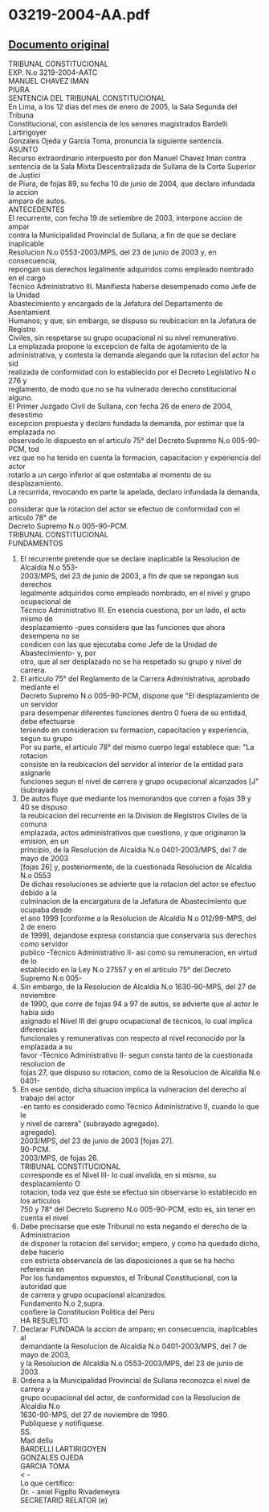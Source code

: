 
03219-2004-AA.pdf
=================
  
[Documento original](https://tc.gob.pe/jurisprudencia/2005/03219-2004-AA.pdf)  
---  
TRIBUNAL CONSTITUCIONAL  
EXP. N.o 3219-2004-AATC  
MANUEL CHAVEZ IMAN  
PIURA  
SENTENCIA DEL TRIBUNAL CONSTITUCIONAL  
En Lima, a los 12 dias del mes de enero de 2005, la Sala Segunda del Tribuna  
Constitucional, con asistencia de los senores magistrados Bardelli Lartirigoyer  
Gonzales Ojeda y Garcia Toma, pronuncia la siguiente sentencia.  
ASUNTO  
Recurso extraordinario interpuesto por don Manuel Chavez Iman contra  
sentencia de la Sala Mixta Descentralizada de Sullana de la Corte Superior de Justici  
de Piura, de fojas 89, su fecha 10 de junio de 2004, que declaro infundada la accion  
amparo de autos.  
ANTECEDENTES  
El recurrente, con fecha 19 de setiembre de 2003, interpone accion de ampar  
contra la Municipalidad Provincial de Sullana, a fin de que se declare inaplicable  
Resolucion N.o 0553-2003/MPS, del 23 de junio de 2003 y, en consecuencia,  
repongan sus derechos legalmente adquiridos como empleado nombrado en el cargo  
Técnico Administrativo III. Manifiesta haberse desempenado como Jefe de la Unidad  
Abastecimiento y encargado de la Jefatura del Departamento de Asentamient  
Humanos; y que, sin embargo, se dispuso su reubicacion en la Jefatura de Registro  
Civiles, sin respetarse su grupo ocupacional ni su nivel remunerativo.  
La emplazada propone la excepcion de falta de agotamiento de la  
administrativa, y contesta la demanda alegando que la rotacion del actor ha sid  
realizada de conformidad con lo establecido por el Decreto Legislativo N.o 276 y  
reglamento, de modo que no se ha vulnerado derecho constitucional alguno.  
El Primer Juzgado Civil de Sullana, con fecha 26 de enero de 2004, desestimo  
excepcion propuesta y declaro fundada la demanda, por estimar que la emplazada no  
observado lo dispuesto en el articulo 75° del Decreto Supremo N.o 005-90-PCM, tod  
vez que no ha tenido en cuenta la formacion, capacitacion y experiencia del actor  
rotarlo a un cargo inferior al que ostentaba al momento de su desplazamiento.  
La recurrida, revocando en parte la apelada, declaro infundada la demanda, po  
considerar que la rotacion del actor se efectuo de conformidad con el articulo 78° de  
Decreto Supremo N.o 005-90-PCM.  
TRIBUNAL CONSTITUCIONAL  
FUNDAMENTOS  
1. El recurrente pretende que se declare inaplicable la Resolucion de Alcaldia N.o 553-  
2003/MPS, del 23 de junio de 2003, a fin de que se repongan sus derechos  
legalmente adquiridos como empleado nombrado, en el nivel y grupo ocupacional de  
Técnico Administrativo III. En esencia cuestiona, por un lado, el acto mismo de  
desplazamiento -pues considera que las funciones que ahora desempena no se  
condicen con las que ejecutaba como Jefe de la Unidad de Abastecimiento- y, por  
otro, que al ser desplazado no se ha respetado su grupo y nivel de carrera.  
2. El articulo 75° del Reglamento de la Carrera Administrativa, aprobado mediante el  
Decreto Supremo N.o 005-90-PCM, dispone que "El desplazamiento de un servidor  
para desempenar diferentes funciones dentro 0 fuera de su entidad, debe efectuarse  
teniendo en consideracion su formacion, capacitacion y experiencia, segun su grupo  
Por su parte, el articulo 78° del mismo cuerpo legal establece que: "La rotacion  
consiste en la reubicacion del servidor al interior de la entidad para asignarle  
funciones segun el nivel de carrera y grupo ocupacional alcanzados [J" (subrayado  
3. De autos fluye que mediante los memorandos que corren a fojas 39 y 40 se dispuso  
la reubicacion del recurrente en la Division de Registros Civiles de la comuna  
emplazada, actos administrativos que cuestiono, y que originaron la emision, en un  
principio, de la Resolucion de Alcaldia N.o 0401-2003/MPS, del 7 de mayo de 2003  
[fojas 26] y, posteriormente, de la cuestionada Resolucion de Alcaldia N.o 0553  
De dichas resoluciones se advierte que la rotacion del actor se efectuo debido a la  
culminacion de la encargatura de la Jefatura de Abastecimiento que ocupaba desde  
el ano 1999 [conforme a la Resolucion de Alcaldia N.o 012/99-MPS, del 2 de enero  
de 1999], dejandose expresa constancia que conservaria sus derechos como servidor  
publico -Técnico Administrativo II- asi como su remuneracion, en virtud de lo  
establecido en la Ley N.o 27557 y en el articulo 75° del Decreto Supremo N.o 005-  
4. Sin embargo, de la Resolucion de Alcaldia N.o 1630-90-MPS, del 27 de noviembre  
de 1990, que corre de fojas 94 a 97 de autos, se advierte que al actor le habia sido  
asignado el Nivel III del grupo ocupacional de técnicos, lo cual implica diferencias  
funcionales y remunerativas con respecto al nivel reconocido por la emplazada a su  
favor -Técnico Administrativo II- segun consta tanto de la cuestionada resolucion de  
fojas 27, que dispuso su rotacion, como de la Resolucion de Alcaldia N.o 0401-  
5. En ese sentido, dicha situacion implica la vulneracion del derecho al trabajo del actor  
-en tanto es considerado como Técnico Administrativo II, cuando lo que le  
y nivel de carrera" (subrayado agregado).  
agregado).  
2003/MPS, del 23 de junio de 2003 [fojas 27].  
90-PCM.  
2003/MPS, de fojas 26.  
TRIBUNAL CONSTITUCIONAL  
corresponde es el Nivel III- lo cual invalida, en si mismo, su desplazamiento O  
rotacion, toda vez que éste se efectuo sin observarse lo establecido en los articulos  
750 y 78° del Decreto Supremo N.o 005-90-PCM, esto es, sin tener en cuenta el nivel  
6. Debe precisarse que este Tribunal no esta negando el derecho de la Administracion  
de disponer la rotacion del servidor; empero, y como ha quedado dicho, debe hacerlo  
con estricta observancia de las disposiciones a que se ha hecho referencia en  
Por los fundamentos expuestos, el Tribunal Constitucional, con la autoridad que  
de carrera y grupo ocupacional alcanzados.  
Fundamento N.o 2,supra.  
confiere la Constitucion Politica del Peru  
HA RESUELTO  
1. Declarar FUNDADA la accion de amparo; en consecuencia, inaplicables al  
demandante la Resolucion de Alcaldia N.o 0401-2003/MPS, del 7 de mayo de 2003,  
y la Resolucion de Alcaldia N.o 0553-2003/MPS, del 23 de junio de 2003.  
2. Ordena a la Municipalidad Provincial de Sullana reconozca el nivel de carrera y  
grupo ocupacional del actor, de conformidad con la Resolucion de Alcaldia N.o  
1630-90-MPS, del 27 de noviembre de 1990.  
Publiquese y notifiquese.  
SS.  
Mad dellu  
BARDELLI LARTIRIGOYEN  
GONZALES OJEDA  
GARCIA TOMA  
< -  
Lo que certifico:  
Dr. - aniel Figpllo Rivadeneyra  
SECRETARID RELATOR (e)